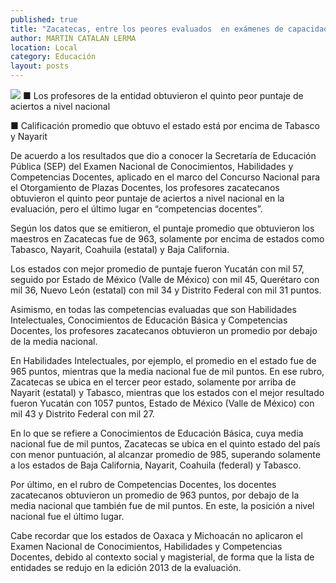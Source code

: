 ```yaml
---
published: true
title: "Zacatecas, entre los peores evaluados  en exámenes de capacidad docente"
author: MARTIN CATALAN LERMA
location: Local
category: Educación
layout: posts
---
```


![](http://i.imgur.com/w8lHy5cm.jpg)
■ Los profesores de la entidad  obtuvieron el quinto peor puntaje de aciertos a nivel nacional

■ Calificación promedio que obtuvo el estado está por encima de Tabasco y Nayarit

De acuerdo a los resultados que dio a conocer la Secretaría de Educación Pública (SEP) del Examen Nacional de Conocimientos, Habilidades y Competencias Docentes, aplicado en el marco del Concurso Nacional para el Otorgamiento de Plazas Docentes, los profesores zacatecanos obtuvieron el quinto peor puntaje de aciertos a nivel nacional en la evaluación, pero el último lugar en “competencias docentes”.

Según los datos que se emitieron, el puntaje promedio que obtuvieron los maestros en Zacatecas fue de 963, solamente por encima de estados como Tabasco, Nayarit, Coahuila (estatal) y Baja California.

Los estados con mejor promedio de puntaje fueron Yucatán con mil 57, seguido por Estado de México (Valle de México) con mil 45, Querétaro con mil 36, Nuevo León (estatal) con mil 34 y Distrito Federal con mil 31 puntos.

Asimismo, en todas las competencias evaluadas que son Habilidades Intelectuales, Conocimientos de Educación Básica y Competencias Docentes, los profesores zacatecanos obtuvieron un promedio por debajo de la media nacional.

En Habilidades Intelectuales, por ejemplo, el promedio en el estado fue de 965 puntos, mientras que la media nacional fue de mil puntos. En ese rubro, Zacatecas se ubica en el tercer peor estado, solamente por arriba de Nayarit (estatal) y Tabasco, mientras que los estados con el mejor resultado fueron Yucatán con 1057 puntos, Estado de México (Valle de México) con mil 43 y Distrito Federal con mil 27.

En lo que se refiere a Conocimientos de Educación Básica, cuya media nacional fue de mil puntos, Zacatecas se ubica en el quinto estado del país con menor puntuación, al alcanzar promedio de 985, superando solamente a los estados de Baja California, Nayarit, Coahuila (federal) y Tabasco.

Por último, en el rubro de Competencias Docentes, los docentes zacatecanos obtuvieron un promedio de 963 puntos, por debajo de la media nacional que también fue de mil puntos. En este, la posición a nivel nacional fue el último lugar.

Cabe recordar que los estados de Oaxaca y Michoacán no aplicaron el Examen Nacional de Conocimientos, Habilidades y Competencias Docentes, debido al contexto social y magisterial, de forma que la lista de entidades se redujo en la edición 2013 de la evaluación.
